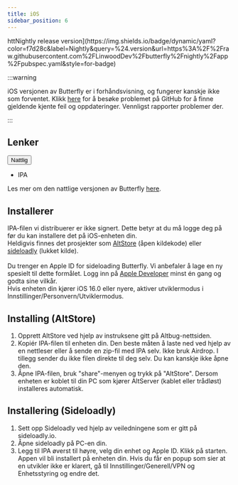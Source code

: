 ```yaml
---
title: iOS
sidebar_position: 6
---
```


httNightly release version](https\://img.shields.io/badge/dynamic/yaml?color=f7d28c\&label=Nightly\&query=%24.version\&url=https%3A%2F%2Fraw\.githubusercontent.com%2FLinwoodDev%2Fbutterfly%2Fnightly%2Fapp%2Fpubspec.yaml\&style=for-badge)

:::warning

iOS versjonen av Butterfly er i forhåndsvisning, og fungerer kanskje ikke som forventet.
Klikk [here](https://github.com/LinwoodDev/Butterfly/issues/244) for å besøke problemet på GitHub for å finne gjeldende kjente feil og oppdateringer. Vennligst rapporter problemer der.

:::

## Lenker

<div className="dropdown dropdown--hoverable margin--sm">
  <button className="button button--outline button--danger button--lg">Nattlig</button>
  <ul className="dropdown__menu">
    <li>
      <DownloadButton className="dropdown__link" href="https://github.com/LinwoodDev/butterfly/releases/download/nightly/linwood-butterfly-ios.ipa">
        IPA
      </DownloadButton>
    </li>
  </ul>
</div>

Les mer om den nattlige versjonen av Butterfly [here](/nightly).

## Installerer

IPA-filen vi distribuerer er ikke signert. Dette betyr at du må logge deg på før du kan installere det på iOS-enheten din. \
Heldigvis finnes det prosjekter som [AltStore](https://altstore.io) (åpen kildekode) eller [sideloadly](https://sideloadly.io) (lukket kilde). \
\
Du trenger en Apple ID for sideloading Butterfly. Vi anbefaler å lage en ny spesielt til dette formålet. Logg inn på [Apple Developer](https://developer.apple.com) minst én gang og godta sine vilkår.
\
Hvis enheten din kjører iOS 16.0 eller nyere, aktiver utviklermodus i Innstillinger/Personvern/Utviklermodus.

## Installing (AltStore)

1. Opprett AltStore ved hjelp av instruksene gitt på Altbug-nettsiden.
2. Kopiér IPA-filen til enheten din. Den beste måten å laste ned ved hjelp av en nettleser eller å sende en zip-fil med IPA selv. Ikke bruk Airdrop. I tillegg sender du ikke filen direkte til deg selv. Du kan kanskje ikke åpne den.
3. Åpne IPA-filen, bruk "share"-menyen og trykk på "AltStore". Dersom enheten er koblet til din PC som kjører AltServer (kablet eller trådløst) installeres automatisk.

## Installering (Sideloadly)

1. Sett opp Sideloadly ved hjelp av veiledningene som er gitt på sideloadly.io.
2. Åpne sideloadly på PC-en din.
3. Legg til IPA øverst til høyre, velg din enhet og Apple ID. Klikk på starten. Appen vil bli installert på enheten din.
   Hvis du får en popup som sier at en utvikler ikke er klarert, gå til Innstillinger/Generell/VPN og Enhetsstyring og endre det.
